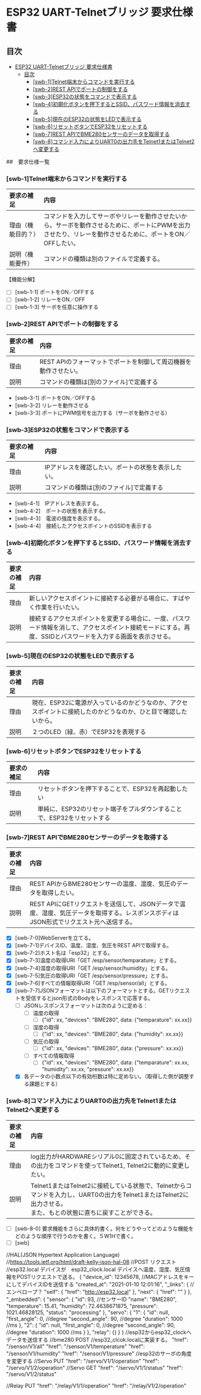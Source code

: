 <!--

REST API

GET：データを取得します。
POST：新しいデータを作成します。
PUT：データを更新します。
DELETE：データを削除します。

# 要求仕様書には以下を含めること
## How どうやって
## What なにを　／　Why　なぜ
## Who どの機能が / Where どこの機能が　どのぐらいの範囲で
## When いつ、どのような順序で、どのぐらいの期間

合理主義、経験主義、選択的無知

テンプレート

### [swb-x]要求機能概要（要求機能で何をするのかを概要で書く）

| 要求の補足 | 内容 |
|:---|:---|
|理由|なぜ、その要求を実現したいのか？|
|説明|要求についての詳細な説明|

* [ ] [swb-1-1] 要求機能をさらに具体的書く。何をどうやってどのような機能をどのような順序で行うのかを書く。５W1Hで書く。

-->
# ESP32 UART-Telnetブリッジ 要求仕様書
## 目次

<!-- @import "[TOC]" {cmd="toc" depthFrom=1 depthTo=6 orderedList=false} -->

<!-- code_chunk_output -->

- [ESP32 UART-Telnetブリッジ 要求仕様書](#esp32-uart-telnetブリッジ-要求仕様書)
  - [目次](#目次)
    - [[swb-1]Telnet端末からコマンドを実行する](#swb-1telnet端末からコマンドを実行する)
    - [[swb-2]REST APIでポートの制御をする](#swb-2rest-apiでポートの制御をする)
    - [[swb-3]ESP32の状態をコマンドで表示する](#swb-3esp32の状態をコマンドで表示する)
    - [[swb-4]初期化ボタンを押下するとSSID、パスワード情報を消去する](#swb-4初期化ボタンを押下するとssidパスワード情報を消去する)
    - [[swb-5]現在のESP32の状態をLEDで表示する](#swb-5現在のesp32の状態をledで表示する)
    - [[swb-6]リセットボタンでESP32をリセットする](#swb-6リセットボタンでesp32をリセットする)
    - [[swb-7]REST APIでBME280センサーのデータを取得する](#swb-7rest-apiでbme280センサーのデータを取得する)
    - [[swb-8]コマンド入力によりUART0の出力先をTelnet1またはTelnet2へ変更する](#swb-8コマンド入力によりuart0の出力先をtelnet1またはtelnet2へ変更する)

<!-- /code_chunk_output -->

##　要求仕様一覧

### [swb-1]Telnet端末からコマンドを実行する

| 要求の補足 | 内容 |
|:---|:---|
|理由（機能目的？）|コマンドを入力してサーボやリレーを動作させたいから。サーボを動作させるために、ポートにPWMを出力させたり、リレーを動作させるために、ポートをON／OFFしたい。|
|説明（機能要件）|コマンドの種類は別のファイルで定義する。|

【機能分解】
* [ ] [swb-1-1] ポートをON／OFFする
* [ ] [swb-1-2] リレーをON／OFF
* [ ] [swb-1-3] サーボを任意に操作する

### [swb-2]REST APIでポートの制御をする

| 要求の補足 | 内容 |
|:---|:---|
|理由|REST APIのフォーマットでポートを制御して周辺機器を動作させたい。|
|説明|コマンドの種類は[別のファイル]で定義する|

* [swb-3-1] ポートをON／OFFする
* [swb-3-2] リレーを動作させる
* [swb-3-3] ポートにPWM信号を出力する（サーボを動作させる）

### [swb-3]ESP32の状態をコマンドで表示する

| 要求の補足 | 内容 |
|:---|:---|
|理由|IPアドレスを確認したい。ポートの状態を表示したい。|
|説明|コマンドの種類は[別のファイル]で定義する|

* [swb-4-1]　IPアドレスを表示する。
* [swb-4-2]　ポートの状態を表示する。
* [swb-4-3]　電波の強度を表示する。
* [swb-4-4]　接続したアクセスポイントのSSIDを表示する　　

### [swb-4]初期化ボタンを押下するとSSID、パスワード情報を消去する

| 要求の補足 | 内容 |
|:---|:---|
|理由|新しいアクセスポイントに接続する必要がる場合に、すばやく作業を行いたい。|
|説明|接続するアクセスポイントを変更する場合に、一度、パスワード情報を消して、アクセスポイント接続モードにする。再度、SSIDとパスワードを入力する画面を表示させる。|

### [swb-5]現在のESP32の状態をLEDで表示する

| 要求の補足 | 内容 |
|:---|:---|
|理由|現在、ESP32に電源が入っているのかどうなのか、アクセスポイントに接続したのかどうなのか、ひと目で確認したいから。|
|説明|２つのLED（緑、赤）でESP32を表現する|

### [swb-6]リセットボタンでESP32をリセットする

| 要求の補足 | 内容 |
|:---|:---|
|理由|リセットボタンを押下することで、ESP32を再起動したい|
|説明|単純に、ESP32のリセット端子をプルダウンすることで、ESP32をリセットする|

### [swb-7]REST APIでBME280センサーのデータを取得する

| 要求の補足 | 内容 |
|:---|:---|
|理由|REST APIからBME280センサーの温度、湿度、気圧のデータを取得したい。|
|説明|REST APIにGETリクエストを送信して、JSONデータで温度、湿度、気圧データを取得する。レスポンスボディはJSON形式でリクエスト元へ送信する。|

* [x] [swb-7-0]WebServerを立てる。
* [x] [swb-7-1]デバイスID、温度、湿度、気圧をREST APIで取得する。 
* [x] [swb-7-2]ホスト名は「esp32」とする。
* [x] [swb-7-3]温度の取得URI「GET /esp/sensor/temparature」とする。
* [x] [swb-7-4]湿度の取得URI「GET /esp/sensor/humidity」とする。
* [x] [swb-7-5]気圧の取得URI「GET /esp/sensor/pressure」とする。
* [x] [swb-7-6]すべての情報取得URI「GET /esp/sensor/all」とする。
* [x] [swb-7-7]JSONフォーマットは以下のフォーマットとする。GETリクエストを受信するとjson形式のBodyをレスポンスで応答する。
  * [ ] JSONレスポンスフォーマットは次のように定める：
    * [ ] 温度の取得
      * [ ] {"id": xx, "devices": "BME280", data: {"temparature": xx.xx}}
    * [ ] 湿度の取得
      * [ ] {"id": xx, "devices": "BME280", data: {"humidity": xx.xx}}
    * [ ] 気圧の取得
      * [ ] {"id": xx, "devices": "BME280", data: {"pressure": xx.xx}}
    * [ ] すべての情報取得
      * [ ] {"id": xx, "devices": "BME280", data: {"temparature": xx.xx, "humidity": xx.xx, "pressure": xx.xx}}
  * [x] 各データの小数点以下の有効桁数は特に定めない。（取得した側が調整する課題とする）

### [swb-8]コマンド入力によりUART0の出力先をTelnet1またはTelnet2へ変更する

| 要求の補足 | 内容 |
|:---|:---|
|理由|log出力がHARDWAREシリアル0に固定されているため、その出力をコマンドを使ってTelnet1, Telnet2に動的に変更したい。|
|説明|Telnet1またはTelnet2に接続している状態で、Telnetからコマンドを入力し、UART0の出力をTelnet1またはTelnet2に出力させる。<br> また、もとの状態に直ちに戻すことができる。|

* [ ] [swb-8-0] 要求機能をさらに具体的書く。何をどうやってどのような機能をどのような順序で行うのかを書く。５W1Hで書く。
* [ ] [swb]

//HAL(JSON Hypertext Application Language)
//https://tools.ietf.org/html/draft-kelly-json-hal-08
//POST リクエスト
//esp32.local デバイスが　esp32_clock.local デバイスへ温度、湿度、気圧情報をPOSTリクエストで送る。
{
    "device_id": 12345678, //MACアドレスをキーにしてデバイスIDを送信する
    "created_at": "2021-01-10 12:01:16",
    "_links": { //エンベロープ？
        "self": {
            "href": "http://esp32.local"
        },
        "next": {
            "href": ""
        }
    },
    "_embedded": {
        "sensor": {
            "id": 93, //センサーID
            "name": "BME280",
            "temperature": 15.41,
            "humidity": 72.4638671875,
            "pressure": 1021.46828125,
            "status": "processing"
        },
        "servo": {
            "1": {
                "id": null,
                "first_angle": 0, //degree
                "second_angle": 90, //degree
                "duration": 1000 //ms
            },
            "2": {
                "id": null,
                "first_angle": 0, //degree
                "second_angle": 90, //degree
                "duration": 1000 //ms
            }
        },
        "relay": {}
    }
}
//esp32からesp32_clockへデータを送信する
//bme280 POST
//esp32_clcok.localに実装する。
"href": "/sensor/V1/all"
"href": "/sensor/V1/temperature"
"href": "/sensor/V1/humidity"
"href": "/sensor/V1/pressure"
//esp32のサーボの角度を変更する
//Servo PUT
"href": "/servo/V1/1/operation"
"href": "/servo/V1/2/operation"
//Servo GET
"href": "/servo/V1/1/status"
"href": "/servo/V1/2/status"

//Relay PUT
"href": "/relay/V1/1/operation"
"href": "/relay/V1/2/operation"

